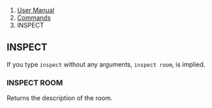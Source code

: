 <ol class="breadcrumb">
  <!-- <li><a href="#/">Rowdy Red's Java Adventures</a></li> -->
  <li><a href="#/docs/manual">User Manual</a></li>
  <li><a href="#/docs/commands">Commands</a></li>
  <li class="active">INSPECT</li>
</ol>

## INSPECT

If you type `inspect` without any arguments, `inspect room`, is implied.

### INSPECT ROOM

Returns the description of the room.
